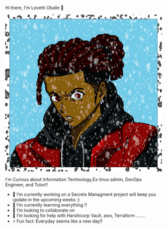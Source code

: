 Hi there, I'm Loveth Oballe 👋

<img src="myFile.gif">


I'm Curious about Information Technology,Ex-linux admin, DevOps Engineer, and Tutor!!

- 🔭 I’m currently working on a Secrets Managment project will keep you update in the upcoming weeks :)
- 🌱 I’m currently learning everything !!
- 👯 I’m looking to collaborate on 
- 🤔 I’m looking for help with Harshicorp Vault, aws, Terraform .......
- ⚡ Fun fact: Everyday seems like a new day!!

